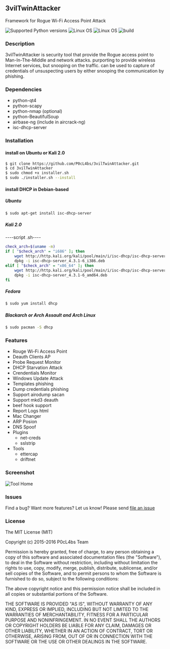 
3vilTwinAttacker
---
Framework for Rogue Wi-Fi Access Point Attack

![Supported Python versions](https://img.shields.io/badge/python-2.7-blue.svg)
![Linux OS](https://img.shields.io/badge/Version-0.6.7-red.svg)
![Linux OS](https://img.shields.io/badge/Supported%20OS-Linux-green.svg)
![build](https://travis-ci.org/P0cL4bs/3vilTwinAttacker.svg)
### Description
3vilTwinAttacker is security tool that  provide the Rogue access point to Man-In-The-Middle and network attacks. purporting to provide wireless Internet services, but snooping on the traffic. can be used to capture of credentials of unsuspecting users by either snooping the communication by phishing.

### Dependencies
* python-qt4
* python-scapy
* python-nmap (optional)
* python-BeautifulSoup
* airbase-ng (include in aircrack-ng)
* isc-dhcp-server

### Installation

#### install on Ubuntu or Kali 2.0
```sh
$ git clone https://github.com/P0cL4bs/3vilTwinAttacker.git
$ cd 3vilTwinAttacker
$ sudo chmod +x installer.sh
$ sudo ./installer.sh --install
```
#### install DHCP in  Debian-based

##### Ubuntu

```sh
$ sudo apt-get install isc-dhcp-server
```

##### Kali 2.0
----script .sh----
```sh
check_arch=$(uname -m)
if [ "$check_arch" = "i686" ]; then
    wget http://http.kali.org/kali/pool/main/i/isc-dhcp/isc-dhcp-server_4.3.1-6_i386.deb
    dpkg -i isc-dhcp-server_4.3.1-6_i386.deb
elif [ "$check_arch" = "x86_64" ]; then
    wget http://http.kali.org/kali/pool/main/i/isc-dhcp/isc-dhcp-server_4.3.1-6_amd64.deb
    dpkg -i isc-dhcp-server_4.3.1-6_amd64.deb
fi
```

##### Fedora

```sh
$ sudo yum install dhcp
```
##### Blackarch or Arch Assault and Arch Linux
```sh
$ sudo pacman -S dhcp
```

### Features
* Rouge Wi-Fi Access Point
* Deauth Clients AP 
* Probe Request Monitor
* DHCP Starvation Attack
* Crendentials Monitor
* Windows Update Attack
* Templates phishing
* Dump credentials phishing
* Support airodump sacan
* Support mkd3 deauth
* beef hook support
* Report Logs html
* Mac Changer 
* ARP Posion 
* DNS Spoof 
* Plugins
    - net-creds
    - sslstrip
* Tools
    - ettercap
	- driftnet

### Screenshot
![Tool Home](https://dl.dropboxusercontent.com/u/97321327/evil/evil6.7.png)

### Issues
Find a bug? Want more features?  Let us know! Please send [file an issue](https://github.com/P0cL4bs/3vilTwinAttacker/issues/new) 

### License
The MIT License (MIT)

Copyright (c) 2015-2016 P0cL4bs Team

Permission is hereby granted, free of charge, to any person obtaining a copy
of this software and associated documentation files (the "Software"), to deal
in the Software without restriction, including without limitation the rights
to use, copy, modify, merge, publish, distribute, sublicense, and/or sell
copies of the Software, and to permit persons to whom the Software is
furnished to do so, subject to the following conditions:

The above copyright notice and this permission notice shall be included in all
copies or substantial portions of the Software.

THE SOFTWARE IS PROVIDED "AS IS", WITHOUT WARRANTY OF ANY KIND, EXPRESS OR
IMPLIED, INCLUDING BUT NOT LIMITED TO THE WARRANTIES OF MERCHANTABILITY,
FITNESS FOR A PARTICULAR PURPOSE AND NONINFRINGEMENT. IN NO EVENT SHALL THE
AUTHORS OR COPYRIGHT HOLDERS BE LIABLE FOR ANY CLAIM, DAMAGES OR OTHER
LIABILITY, WHETHER IN AN ACTION OF CONTRACT, TORT OR OTHERWISE, ARISING FROM,
OUT OF OR IN CONNECTION WITH THE SOFTWARE OR THE USE OR OTHER DEALINGS IN THE
SOFTWARE.